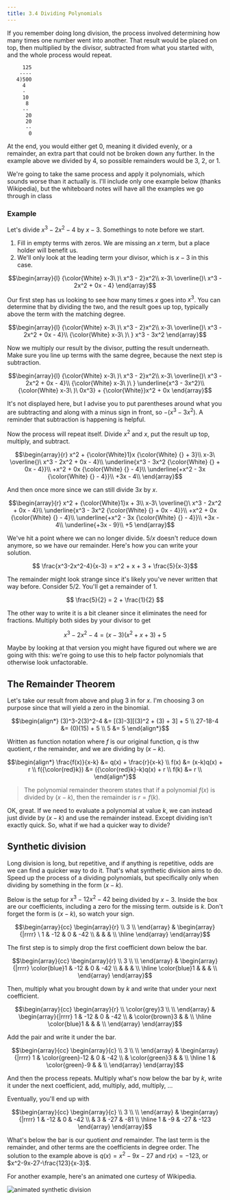 ```yaml
---
title: 3.4 Dividing Polynomials
---
```


If you remember doing long division, the process involved determining how many times one number went into another. That result would be placed on top, then multiplied by the divisor, subtracted from what you started with, and the whole process would repeat.

```text
     125
    ----
   4)500
     4
     -  
     10 
      8
     -- 
      20
      20
      --
       0
```

At the end, you would either get 0, meaning it divided evenly, or a remainder, an extra part that could not be broken down any further. In the example above we divided by 4, so possible remainders would be 3, 2, or 1.

We're going to take the same process and apply it polynomials, which sounds worse than it actually is. I'll include only one example below (thanks Wikipedia), but the whiteboard notes will have all the examples we go through in class

### Example

Let's divide $x^3-2x^2-4$ by $x-3$. Somethings to note before we start.

1. Fill in empty terms with zeros. We are missing an $x$ term, but a place holder will benefit us.
2. We'll only look at the leading term your divisor, which is $x-3$ in this case.

$$\begin{array}{l}
{\color{White} x-3\ )\ x^3 - 2}x^2\\
x-3\ \overline{)\ x^3 - 2x^2 + 0x - 4}
\end{array}$$

Our first step has us looking to see how many times $x$ goes into $x^3$. You can determine that by dividing the two, and the result goes up top, typically above the term with the matching degree.

$$\begin{array}{l}
{\color{White} x-3\ )\ x^3 - 2}x^2\\
x-3\ \overline{)\ x^3 - 2x^2 + 0x - 4}\\
{\color{White} x-3\ )\ } x^3 - 3x^2
\end{array}$$

Now we multiply our result by the divisor, putting the result underneath. Make sure you line up terms with the same degree, because the next step is subtraction.

$$\begin{array}{l}
{\color{White} x-3\ )\ x^3 - 2}x^2\\
x-3\ \overline{)\ x^3 - 2x^2 + 0x - 4}\\
{\color{White} x-3\ )\ } \underline{x^3 - 3x^2}\\
{\color{White} x-3\ )\ 0x^3} + {\color{White}}x^2 + 0x
\end{array}$$

It's not displayed here, but I advise you to put parentheses around what you are subtracting and along with a minus sign in front, so $-(x^3-3x^2)$. A reminder that subtraction is happening is helpful.

Now the process will repeat itself. Divide $x^2$ and $x$, put the result up top, multiply, and subtract.

$$\begin{array}{r}
 x^2 + {\color{White}1}x {\color{White} {} + 3}\\
 x-3\ \overline{)\ x^3 - 2x^2 + 0x - 4}\\
 \underline{x^3 - 3x^2 {\color{White} {} + 0x - 4}}\\
 +x^2 + 0x {\color{White} {} - 4}\\
 \underline{+x^2 - 3x {\color{White} {} - 4}}\\
 +3x - 4\\
\end{array}$$

And then once more since we can still divide $3x$ by $x$.

$$\begin{array}{r}
 x^2 + {\color{White}1}x + 3\\
 x-3\ \overline{)\ x^3 - 2x^2 + 0x - 4}\\
 \underline{x^3 - 3x^2 {\color{White} {} + 0x - 4}}\\
 +x^2 + 0x {\color{White} {} - 4}\\
 \underline{+x^2 - 3x {\color{White} {} - 4}}\\
 +3x - 4\\
 \underline{+3x - 9}\\
 +5
\end{array}$$

We've hit a point where we can no longer divide. $5/x$ doesn't reduce down anymore, so we have our remainder. Here's how you can write your solution.

$$ \frac{x^3-2x^2-4}{x-3} = x^2 + x + 3 + \frac{5}{x-3}$$

The remainder might look strange since it's likely you've never written that way before. Consider $5/2$. You'll get a remainder of 1.

$$ \frac{5}{2} = 2 + \frac{1}{2} $$

The other way to write it is a bit cleaner since it eliminates the need for fractions. Multiply both sides by your divisor to get

$$ x^3-2x^2-4 = (x-3)(x^2 + x + 3) + 5 $$

Maybe by looking at that version you might have figured out where we are going with this: we're going to use this to help factor polynomials that otherwise look unfactorable.

## The Remainder Theorem

Let's take our result from above and plug 3 in for $x$. I'm choosing 3 on purpose since that will yield a zero in the binomial.

$$\begin{align*}
(3)^3-2(3)^2-4 &= [(3)-3][(3)^2 + (3) + 3] + 5 \\
27-18-4    &= (0)(15) + 5 \\
5 &= 5
\end{align*}$$

Written as function notation where $f$ is our original function, $q$ is thw quotient, $r$ the remainder, and we are dividing by $(x-k)$.

$$\begin{align*}
\frac{f(x)}{x-k} &= q(x) + \frac{r}{x-k} \\
f(x) &= (x-k)q(x) + r \\
f({\color{red}k}) &= ({\color{red}k}-k)q(x) + r \\
f(k) &= r \\
\end{align*}$$

> The polynomial remainder theorem states that if a polynomial $f(x)$ is divided by $(x-k)$, then the remainder is $r=f(k)$.

OK, great. If we need to evaluate a polynomial at value $k$, we can instead just divide by $(x-k)$ and use the remainder instead. Except dividing isn't exactly quick. So, what if we had a quicker way to divide?

## Synthetic division

Long division is long, but repetitive, and if anything is repetitive, odds are we can find a quicker way to do it. That's what synthetic division aims to do. Speed up the process of a dividing polynomials, but specifically only when dividing by something in the form $(x-k)$.

Below is the setup for $x^3-12x^2-42$ being divided by $x-3$. Inside the box are our coefficients, including a zero for the missing term. outside is $k$. Don't forget the form is $(x-k)$, so watch your sign.

$$\begin{array}{cc}
    \begin{array}{r} \\ 3 \\ \end{array}
    &
    \begin{array}{|rrrr} \
        1 & -12 & 0 & -42 \\
          &     &   &     \\
        \hline
    \end{array}
\end{array}$$

The first step is to simply drop the first coefficient down below the bar.

$$\begin{array}{cc}
    \begin{array}{r} \\ 3 \\ \\ \end{array}
    &
    \begin{array}{|rrrr}  
        \color{blue}1 & -12 & 0 & -42 \\
          &     &   &     \\
        \hline
        \color{blue}1 &     &   &     \\
    \end{array}
\end{array}$$

Then, multiply what you brought down by $k$ and write that under your next coefficient.

$$\begin{array}{cc}
    \begin{array}{r} \\ \color{grey}3 \\ \\ \end{array}
    &
    \begin{array}{|rrrr}  
        1 & -12 & 0 & -42 \\
          &   \color{brown}3 &   &     \\
        \hline
        \color{blue}1 &     &   &     \\
    \end{array}
\end{array}$$

Add the pair and write it under the bar.

$$\begin{array}{cc}
    \begin{array}{c} \\ 3 \\ \\ \end{array}
    &
    \begin{array}{|rrrr}  
        1 & \color{green}-12 & 0 & -42 \\
          &   \color{green}3 &   &     \\
        \hline
        1 &  \color{green}-9 &   &     \\
    \end{array}
\end{array}$$

And then the process repeats. Multiply what's now below the bar by $k$, write it under the next coefficient, add, multiply, add, multiply, ...

Eventually, you'll end up with

$$\begin{array}{cc}
    \begin{array}{c} \\ 3 \\ \\ \end{array}
    &
    \begin{array}{|rrrr}  
        1 & -12 &   0 & -42 \\
          &   3 & -27 & -81 \\
        \hline
        1 & -9 & -27 & -123
    \end{array}
\end{array}$$

What's below the bar is our quotient *and* remainder. The last term is the remainder, and other terms are the coefficients in degree order. The solution to the example above is $q(x)=x^2-9x-27$ and $r(x)=-123$, or $x^2-9x-27-\frac{123}{x-3}$.

For another example, here's an animated one curtesy of Wikipedia.

![animated synthetic division](https://upload.wikimedia.org/wikipedia/commons/2/28/Synthdiv.gif)

